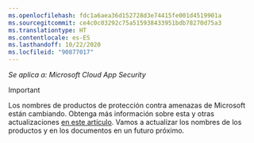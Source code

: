 ```yaml
---
ms.openlocfilehash: fdc1a6aea36d152728d3e74415fe001d4519901a
ms.sourcegitcommit: ce4c0c03292c75a515938433951bdb78270d75a3
ms.translationtype: HT
ms.contentlocale: es-ES
ms.lasthandoff: 10/22/2020
ms.locfileid: "90877017"
---
```

*Se aplica a: Microsoft Cloud App Security*

> [!IMPORTANT]
>
> Los nombres de productos de protección contra amenazas de Microsoft están cambiando. Obtenga más información sobre esta y otras actualizaciones [en este artículo](https://www.microsoft.com/security/blog/?p=91813). Vamos a actualizar los nombres de los productos y en los documentos en un futuro próximo.